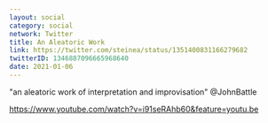 ```yaml
---
layout: social
category: social
network: Twitter
title: An Aleatoric Work
link: https://twitter.com/steinea/status/1351400831166279682
twitterID: 1346887096665968640
date: 2021-01-06
---
```


"an aleatoric work of interpretation and improvisation" @JohnBattle

<https://www.youtube.com/watch?v=i91seRAhb60&feature=youtu.be>
